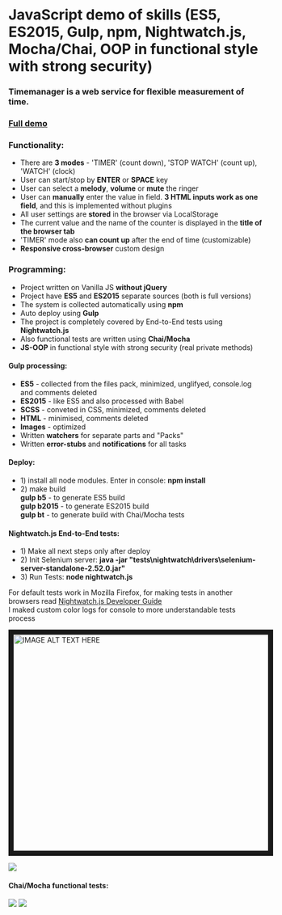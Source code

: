 <h1>JavaScript demo of skills (ES5, ES2015, Gulp, npm, Nightwatch.js, Mocha/Chai, OOP in functional style with strong security)</h1>
<h3>Timemanager is a web service for flexible measurement of time.</h3>
<h3><a href="http://melomance.net/timemanager/">Full demo</a></h3>
<h3>Functionality:</h3>
<ul>
  <li>There are <strong>3 modes</strong> - 'TIMER' (count down), 'STOP WATCH' (count up), 'WATCH' (clock)</li>
  <li>User can start/stop by <strong>ENTER</strong> or <strong>SPACE</strong> key</li>
  <li>User can select a <strong>melody</strong>, <strong>volume</strong> or <strong>mute</strong> the ringer</li>
  <li>User can <strong>manually</strong> enter the value in field. <strong>3 HTML inputs work as one field</strong>, and this is implemented without plugins</li>
  <li>All user settings are <strong>stored</strong> in the browser via LocalStorage</li>
  <li>The current value and the name of the counter is displayed in the <strong>title of the browser tab</strong></li>
  <li>'TIMER' mode also <strong>can count up</strong> after the end of time (customizable)</li>
  <li><strong>Responsive cross-browser</strong> custom design</li>
</ul>

<h3>Programming:</h3>
<ul>
  <li>Project written on Vanilla JS <strong>without jQuery</strong></li>
  <li>Project have <strong>ES5</strong> and <strong>ES2015</strong> separate sources (both is full versions)</li>
  <li>The system is collected automatically using <strong>npm</strong></li>
  <li>Auto deploy using <strong>Gulp</strong></li>
  <li>The project is completely covered by End-to-End tests using <strong>Nightwatch.js</strong></li>
  <li>Also functional tests are written using <strong>Chai/Mocha</strong></li>
  <li><strong>JS-OOP</strong> in functional style with strong security (real private methods)</li>
</ul>

<h4>Gulp processing:</h4>
<ul>
  <li><strong>ES5</strong> - collected from the files pack, minimized, unglifyed, console.log and comments deleted</li>
  <li><strong>ES2015</strong> - like ES5 and also processed with Babel</li>
  <li><strong>SCSS</strong> - conveted in CSS, minimized, comments deleted</li>
  <li><strong>HTML</strong> - minimised, comments deleted</li>
  <li><strong>Images</strong> - optimized</li>
  <li>Written <strong>watchers</strong> for separate parts and "Packs"</li>
  <li>Written <strong>error-stubs</strong> and <strong>notifications</strong> for all tasks</li>
</ul>

<h4>Deploy:</h4>
<ul>
<li>1) install all node modules. Enter in console:
<strong>npm install</strong></li>
<li>2) make build
<br><strong>gulp b5</strong> - to generate ES5 build
<br><strong>gulp b2015</strong> - to generate ES2015 build
<br><strong>gulp bt</strong> - to generate build with Chai/Mocha tests
</ul>

<h4>Nightwatch.js End-to-End tests:</h4>
<ul>
<li>1) Make all next steps only after deploy</li>
<li>2) Init Selenium server: <strong>java -jar "tests\nightwatch\drivers\selenium-server-standalone-2.52.0.jar"</strong></li>
<li>3) Run Tests: <strong>node nightwatch.js</strong></li>
</ul>
<p>For default tests work in Mozilla Firefox, for making tests in another browsers read <a href='http://nightwatchjs.org/guide'>Nightwatch.js Developer Guide</a>
<br>I maked custom color logs for console to more understandable tests process</p>
<a href="http://www.youtube.com/watch?feature=player_embedded&v=khx1WiCrNDI
" target="_blank"><img src="http://melomance.net/timemanager/for_github/nightwatch_youtube_1.jpg" 
alt="IMAGE ALT TEXT HERE" width="761" height="428" border="10" /></a>
<p><img src='http://melomance.net/timemanager/for_github/nightwatch.jpg'></p>

<h4>Chai/Mocha functional tests:</h4>
<p>
<img src='http://melomance.net/timemanager/for_github/chai_mocha_1.jpg'>
<img src='http://melomance.net/timemanager/for_github/chai_mocha_2.jpg'>
</p>
